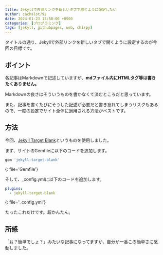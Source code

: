 ```yaml
---  
title: Jekyllで外部リンクを新しいタブで開くように設定したい  
author: cachalot792  
date: 2024-01-23 13:50:00 +0900  
categories: [プログラミング]  
tags: [jekyll, githubpages, web, chirpy]  
---  
```


タイトルの通り、Jekyllで外部リンクを新しいタブで開くように設定するのが今回の目標です。  

## ポイント  

各記事はMarkdownで記述していますが、**mdファイル内にHTMLタグ等は書きたくありません。**  

Markdownの良さはそういうものを書かなくて済むところだと思っています。  

また、記事を書くたびにそうした記述が必要だと書き忘れてしまうリスクもあるので、一度の設定でサイト全体に適用される方法がベストです。  

## 方法  

今回、[Jekyll Target Blank](https://github.com/keithmifsud/jekyll-target-blank)というものを使用しました。  

まず、サイトのGemfileに以下のコードを追加します。  

```ruby  
gem 'jekyll-target-blank'
```
{: file='Gemfile'}  

そして、_config.ymlに以下のコードを追加します。  

```yaml  
plugins:
  - jekyll-target-blank
```
{: file='_config.yml'}  


たったこれだけです。超かんたん。  

## 所感  

「ね？簡単でしょ？」みたいな記事になってますが、自分が一番この簡単さに感動しました。  
